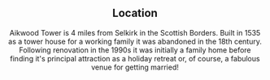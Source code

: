 <section id="location">
  <header>
    <h2 class="section-title">Location</h2>
    <p>Aikwood Tower is 4 miles from Selkirk in the Scottish Borders. Built in 1535 as a tower house for a working family it was abandoned in the 18th century. Following renovation in the 1990s it was initially a family home before finding it's principal attraction as a holiday retreat or, of course, a fabulous venue for getting married!</p>
  </header>
    <!-- <figure>
      <img
        srcset="images/aikwood1110.jpg 1110,
                images/aikwood1.jpg 550w,
                images/aikwood300.jpg 300w"
        sizes="(min-width: 33em) 33em, 300vw"
        src="images/aikwood1.jpg"
        alt=""/>
    </figure> -->
</section>